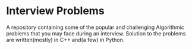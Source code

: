 # Interview Problems
A repository containing some of the popular and challenging Algorithmic problems that you may face during an interview. Solution to
the problems are written(mostly) in C++ and(a few) in Python. 
